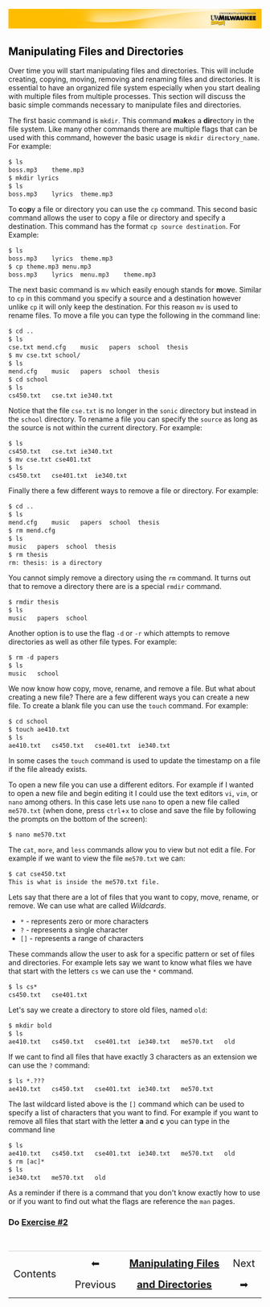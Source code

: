 [![](../../Banner.jpg)](http://uwm.edu/hpc/support)

## <a name="filesfolders2"></a><a href="#contents" style="text-decoration:none; color:black;">Manipulating Files and Directories</a>

Over time you will start manipulating files and directories. This will include creating, copying, moving, removing and renaming files and directories. It is essential to have an organized file system especially when you start dealing with multiple files from multiple processes. This section will discuss the basic simple commands necessary to manipulate files and directories.

The first basic command is `mkdir`. This command **m**a**k**es a **dir**ectory in the file system. Like many other commands there are multiple flags that can be used with this command, however the basic usage is `mkdir directory_name`. For example:

	$ ls
	boss.mp3	theme.mp3
	$ mkdir lyrics
	$ ls
	boss.mp3	lyrics	theme.mp3

To **c**o**p**y a file or directory you can use the `cp` command. This second basic command allows the user to copy a file or directory and specify a destination. This command has the format `cp source destination`. For Example:

	$ ls
	boss.mp3	lyrics	theme.mp3
	$ cp theme.mp3 menu.mp3
	boss.mp3	lyrics	menu.mp3	theme.mp3

The next basic command is `mv` which easily enough stands for **m**o**v**e. Similar to `cp` in this command you specify a source and a destination however unlike `cp` it will only keep the destination. For this reason `mv` is used to rename files. To move a file you can type the following in the command line:

	$ cd ..
	$ ls
	cse.txt	mend.cfg	music	papers	school	thesis
	$ mv cse.txt school/
	$ ls
	mend.cfg	music	papers	school	thesis
	$ cd school
	$ ls
	cs450.txt	cse.txt	ie340.txt

Notice that the file `cse.txt` is no longer in the `sonic` directory but instead in the `school` directory. To rename a file you can specify the `source` as long as the source is not within the current directory. For example:

	$ ls
	cs450.txt	cse.txt	ie340.txt
	$ mv cse.txt cse401.txt
	$ ls
	cs450.txt	cse401.txt	ie340.txt

Finally there a few different ways to remove a file or directory. For example:

	$ cd ..
	$ ls
	mend.cfg	music	papers	school	thesis
	$ rm mend.cfg
	$ ls
	music	papers	school	thesis
	$ rm thesis
	rm: thesis: is a directory

You cannot simply remove a directory using the `rm` command. It turns out that to remove a directory there are is a special `rmdir` command.

	$ rmdir thesis
	$ ls
	music	papers	school

Another option is to use the flag `-d` or `-r` which attempts to remove directories as well as other file types. For example:

	$ rm -d papers
	$ ls
	music	school

We now know how copy, move, rename, and remove a file. But what about creating a new file? There are a few different ways you can create a new file. To create a blank file you can use the `touch` command. For example:

	$ cd school
	$ touch ae410.txt
	$ ls
	ae410.txt	cs450.txt	cse401.txt	ie340.txt

In some cases the `touch` command is used to update the timestamp on a file if the file already exists.

To open a new file you can use a different editors. For example if I wanted to open a new file and begin editing it I could use the text editors `vi`, `vim`, or `nano` among others. In this case lets use `nano` to open a new file called `me570.txt` (when done, press `ctrl`+`x` to close and save the file by following the prompts on the bottom of the screen):

	$ nano me570.txt

The `cat`, `more`, and `less` commands allow you to view but not edit a file. For example if we want to view the file `me570.txt` we can:

	$ cat cse450.txt
	This is what is inside the me570.txt file.

Lets say that there are a lot of files that you want to copy, move, rename, or remove. We can use what are called *Wildcards*.

- `*` - represents zero or more characters
- `?` - represents a single character
- `[]` - represents a range of characters

These commands allow the user to ask for a specific pattern or set of files and directories. For example lets say we want to know what files we have that start with the letters `cs` we can use the `*` command.

	$ ls cs*
	cs450.txt	cse401.txt

Let's say we create a directory to store old files, named `old`:

	$ mkdir bold
	$ ls
	ae410.txt	cs450.txt	cse401.txt	ie340.txt	me570.txt	old

If we cant to find all files that have exactly 3 characters as an extension we can use the `?` command:

	$ ls *.???
	ae410.txt	cs450.txt	cse401.txt	ie340.txt	me570.txt

The last wildcard listed above is the `[]` command which can be used to specify a list of characters that you want to find. For example if you want to remove all files that start with the letter **a** and **c** you can type in the command line

	$ ls
	ae410.txt	cs450.txt	cse401.txt	ie340.txt	me570.txt	old
	$ rm [ac]*
	$ ls
	ie340.txt	me570.txt	old

As a reminder if there is a command that you don't know exactly how to use or if you want to find out what the flags are reference the `man` pages.

### Do [Exercise #2](./ex2.html)

<br>
<table style="width:100%; border-collapse: collapse; border:0px solid black;" >
<tr style="border:0px solid black; border-top:1px solid #CCC; line-height:300%;">
<td style=" border:0px solid black; text-align:center; font-size:20px;"><a style="text-decoration:none;" href="./bash_multi.html">Contents</a></td>
<td style=" border:0px solid black;"></td>
<td style=" border:0px solid black; text-align:center; font-size:20px;"><a style="text-decoration:none;" href="./bash_multi_2.html">⬅ Previous</a></td>
<td style=" border:0px solid black; text-align:center; font-size:20px;"><a style="font-weight:bold;" href="./bash_multi_3.html">Manipulating Files and Directories</a></td>
<td style="border:0px solid black; text-align:center; font-size:20px;"><a style="text-decoration:none;" href="./bash_multi_4.html">Next ➡</a></td>
